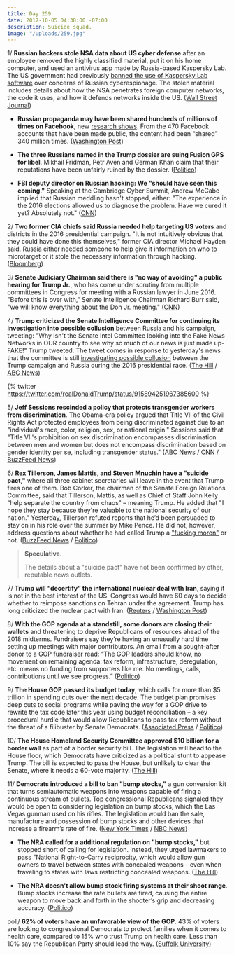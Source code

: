 ```yaml
---
title: Day 259
date: 2017-10-05 04:38:00 -07:00
description: Suicide squad.
image: "/uploads/259.jpg"
---
```


1/ **Russian hackers stole NSA data about US cyber defense** after an employee removed the highly classified material, put it on his home computer, and used an antivirus app made by Russia-based Kaspersky Lab. The US government had previously [banned the use of Kaspersky Lab software](https://whatthefuckjusthappenedtoday.com/2017/09/13/day-237/#2-the-u-s-government-has-banned-the) over concerns of Russian cyberespionage. The stolen material includes details about how the NSA penetrates foreign computer networks, the code it uses, and how it defends networks inside the US. ([Wall Street Journal](https://www.wsj.com/articles/russian-hackers-stole-nsa-data-on-u-s-cyber-defense-1507222108))

* **Russian propaganda may have been shared hundreds of millions of times on Facebook**, new [research shows](https://public.tableau.com/profile/d1gi#!/vizhome/FB4/TotalReachbyPage). From the 470 Facebook accounts that have been made public, the content had been “shared” 340 million times. ([Washington Post](https://www.washingtonpost.com/news/the-switch/wp/2017/10/05/russian-propaganda-may-have-been-shared-hundreds-of-millions-of-times-new-research-says/))

* **The three Russians named in the Trump dossier are suing Fusion GPS for libel**. Mikhail Fridman, Petr Aven and German Khan claim that their reputations have been unfairly ruined by the dossier. ([Politico](http://www.politico.com/blogs/under-the-radar/2017/10/04/trump-dossier-fusion-gps-russians-lawsuit-fridman-aven-khan-243461))

* **FBI deputy director on Russian hacking: We "should have seen this coming."** Speaking at the Cambridge Cyber Summit, Andrew McCabe implied that Russian meddling hasn't stopped, either: "The experience in the 2016 elections allowed us to diagnose the problem. Have we cured it yet? Absolutely not." ([CNN](http://www.cnn.com/2017/10/04/politics/fbi-russia-hacking-surprise/index.html))

2/ **Two former CIA chiefs said Russia needed help targeting US voters** and districts in the 2016 presidential campaign. "It is not intuitively obvious that they could have done this themselves," former CIA director Michael Hayden said. Russia either needed someone to help give it information on who to microtarget or it stole the necessary information through hacking. ([Bloomberg](https://www.bloomberg.com/news/articles/2017-10-04/russia-needed-help-targeting-u-s-voters-two-ex-cia-chiefs-say))

3/ **Senate Judiciary Chairman said there is "no way of avoiding" a public hearing for Trump Jr.**, who has come under scrutiny from multiple committees in Congress for meeting with a Russian lawyer in June 2016. "Before this is over with," Senate Intelligence Chairman Richard Burr said, "we will know everything about the Don Jr. meeting." ([CNN](http://www.cnn.com/2017/10/05/politics/donald-trump-jr-public-hearing/index.html))

4/ **Trump criticized the Senate Intelligence Committee for continuing its investigation into possible collusion** between Russia and his campaign, tweeting: "Why Isn't the Senate Intel Committee looking into the Fake News Networks in OUR country to see why so much of our news is just made up-FAKE!" Trump tweeted. The tweet comes in response to yesterday's news that the committee is still [investigating possible collusion](https://whatthefuckjusthappenedtoday.com/2017/10/04/day-258/#3-the-senate-intelligence-committee) between the Trump campaign and Russia during the 2016 presidential race. ([The Hill](http://thehill.com/homenews/administration/353982-trump-why-isnt-senate-intel-committee-looking-into-fake-news-networks) / [ABC News](http://abcnews.go.com/Politics/wireStory/trump-targets-senate-intelligence-committee-russia-50298241))

{% twitter https://twitter.com/realDonaldTrump/status/915894251967385600 %}

5/ **Jeff Sessions rescinded a policy that protects transgender workers from discrimination**. The Obama-era policy argued that Title VII of the Civil Rights Act protected employees from being discriminated against due to an "individual's race, color, religion, sex, or national origin." Sessions said that "Title VII's prohibition on sex discrimination encompasses discrimination between men and women but does not encompass discrimination based on gender identity per se, including transgender status." ([ABC News](http://abcnews.go.com/Politics/justice-department-rolls-back-protections-transgender-workers/story?id=50306365) / [CNN](http://www.cnn.com/2017/10/05/politics/jeff-sessions-transgender-title-vii/) / [BuzzFeed News](https://www.buzzfeed.com/dominicholden/jeff-sessions-just-reversed-a-policy-that-protects))

6/ **Rex Tillerson, James Mattis, and Steven Mnuchin have a "suicide pact,"** where all three cabinet secretaries will leave in the event that Trump fires one of them. Bob Corker, the chairman of the Senate Foreign Relations Committee, said that Tillerson, Mattis, as well as Chief of Staff John Kelly “help separate the country from chaos" – meaning Trump. He added that "I hope they stay because they're valuable to the national security of our nation." Yesterday, Tillerson refuted reports that he’d been persuaded to stay on in his role over the summer by Mike Pence. He did not, however, address questions about whether he had called Trump a ["fucking moron"](https://whatthefuckjusthappenedtoday.com/2017/10/04/day-258/#1-rex-tillerson-reportedly-called-tr) or not. ([BuzzFeed News](https://www.buzzfeed.com/johnhudson/tillerson) / [Politico](http://www.politico.com/story/2017/10/04/corker-chaos-tillerson-mattis-kelly-243464)) 

> **Speculative.**
>
> The details about a "suicide pact" have not been confirmed by other, reputable news outlets.

7/ **Trump will “decertify” the international nuclear deal with Iran**, saying it is not in the best interest of the US. Congress would have 60 days to decide whether to reimpose sanctions on Tehran under the agreement. Trump has long criticized the nuclear pact with Iran. ([Reuters](https://www.reuters.com/article/us-iran-nuclear-usa/trump-expected-to-decertify-iran-nuclear-deal-official-idUSKBN1CA2ID) / [Washington Post](https://www.washingtonpost.com/politics/trump-plans-to-declare-that-iran-nuclear-deal-is-not-in-the-national-interest/2017/10/05/825c916e-a9e3-11e7-b3aa-c0e2e1d41e38_story.html))

8/ **With the GOP agenda at a standstill, some donors are closing their wallets** and threatening to deprive Republicans of resources ahead of the 2018 midterms. Fundraisers say they’re having an unusually hard time setting up meetings with major contributors. An email from a sought-after donor to a GOP fundraiser read: “The GOP leaders should know, no movement on remaining agenda: tax reform, infrastructure, deregulation, etc. means no funding from supporters like me. No meetings, calls, contributions until we see progress.” ([Politico](http://www.politico.com/story/2017/10/05/republican-donors-trump-mcconnell-anger-243449))

9/ **The House GOP passed its budget today**, which calls for more than $5 trillion in spending cuts over the next decade. The budget plan promises deep cuts to social programs while paving the way for a GOP drive to rewrite the tax code later this year using budget reconciliation – a key procedural hurdle that would allow Republicans to pass tax reform without the threat of a filibuster by Senate Democrats. ([Associated Press](https://apnews.com/f28e498a2d054534b35142b6858bfcb1/House-GOP-eyes-budget-passage-that-is-key-to-tax-debate) / [Politico](http://www.politico.com/story/2017/10/04/house-senate-budget-writers-243458))

10/ **The House Homeland Security Committee approved $10 billion for a border wall** as part of a border security bill. The legislation will head to the House floor, which Democrats have criticized as a political stunt to appease Trump. The bill is expected to pass the House, but unlikely to clear the Senate, where it needs a 60-vote majority. ([The Hill](http://thehill.com/homenews/house/353904-house-panel-approves-10b-for-border-wall))

11/ **Democrats introduced a bill to ban "bump stocks,"** a gun conversion kit that turns semiautomatic weapons into weapons capable of firing a continuous stream of bullets. Top congressional Republicans signaled they would be open to considering legislation on bump stocks, which the Las Vegas gunman used on his rifles. The legislation would ban the sale, manufacture and possession of bump stocks and other devices that increase a firearm’s rate of fire. ([New York Times](https://www.nytimes.com/2017/10/04/us/politics/bump-stock-fire-legal-republicans-congress.html) / [NBC News](https://www.nbcnews.com/storyline/las-vegas-shooting/democrats-seek-ban-devices-boost-gun-rate-fire-n807456))

* **The NRA called for a additional regulation on "bump stocks,"** but stopped short of calling for legislation. Instead, they urged lawmakers to pass "National Right-to-Carry reciprocity, which would allow gun owners to travel between states with concealed weapons – even when traveling to states with laws restricting concealed weapons. ([The Hill](http://thehill.com/blogs/blog-briefing-room/news/354081-nra-backs-new-regs-on-device-used-in-vegas-shootings))

* **The NRA doesn't allow bump stock firing systems at their shoot range**. Bump stocks increase the rate bullets are fired, causing the entire weapon to move back and forth in the shooter’s grip and decreasing accuracy. ([Politico](http://www.politico.com/story/2017/10/05/nra-bump-stock-ban-firing-ranges-243495))

poll/ **62% of voters have an unfavorable view of the GOP**. 43% of voters are looking to congressional Democrats to protect families when it comes to health care, compared to 15% who trust Trump on health care. Less than 10% say the Republican Party should lead the way. ([Suffolk University](http://www.suffolk.edu/academics/10741.php))